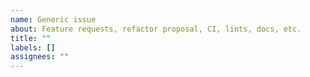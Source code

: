 ```yaml
---
name: Generic issue
about: Feature requests, refactor proposal, CI, lints, docs, etc.
title: ""
labels: []
assignees: ""
---
```

